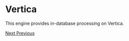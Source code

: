 # Vertica

This engine provides in-database processing on Vertica.

[Next ](https://doc.dataiku.com/dss/latest/machine_learning/scoring-engines.html)[ Previous](https://doc.dataiku.com/dss/latest/machine_learning/sparkling_water.html)

 